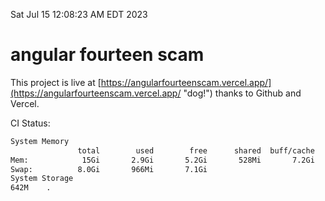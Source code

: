 Sat Jul 15 12:08:23 AM EDT 2023

# angular fourteen scam


This project is live at [https://angularfourteenscam.vercel.app/](https://angularfourteenscam.vercel.app/ "dog!") thanks to Github and Vercel.

CI Status: 

```bash
System Memory
               total        used        free      shared  buff/cache   available
Mem:            15Gi       2.9Gi       5.2Gi       528Mi       7.2Gi        11Gi
Swap:          8.0Gi       966Mi       7.1Gi
System Storage
642M	.
```
```bash
